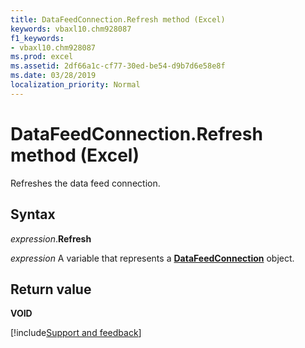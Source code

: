 ```yaml
---
title: DataFeedConnection.Refresh method (Excel)
keywords: vbaxl10.chm928087
f1_keywords:
- vbaxl10.chm928087
ms.prod: excel
ms.assetid: 2df66a1c-cf77-30ed-be54-d9b7d6e58e8f
ms.date: 03/28/2019
localization_priority: Normal
---
```



# DataFeedConnection.Refresh method (Excel)

Refreshes the data feed connection.


## Syntax

_expression_.**Refresh**

_expression_ A variable that represents a **[DataFeedConnection](Excel.datafeedconnection.md)** object.


## Return value

**VOID**




[!include[Support and feedback](~/includes/feedback-boilerplate.md)]
